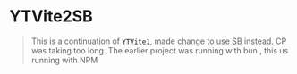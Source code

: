 # YTVite2SB

> This is a continuation of [`YTVite1`](https://github.com/K0unty/YTVite1), made change to use SB instead. CP was taking too long. The earlier project was running with bun , this us running with NPM
